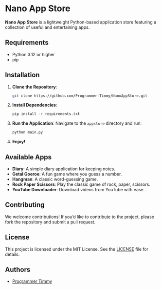# Nano App Store

**Nano App Store** is a lightweight Python-based application store featuring a collection of useful and entertaining apps.

## Requirements

- Python 3.12 or higher
- pip

## Installation

1. **Clone the Repository**: 
   ```bash
   git clone https://github.com/Programmer-Timmy/NanoAppStore.git
   ```
2. **Install Dependencies**: 
   ```bash
   pip install -r requirements.txt
   ```
3. **Run the Application**: 
   Navigate to the `appstore` directory and run:
   ```bash
   python main.py
   ```
4. **Enjoy!**

## Available Apps

- **Diary**: A simple diary application for keeping notes.
- **Getal Goeroe**: A fun game where you guess a number.
- **Hangman**: A classic word-guessing game.
- **Rock Paper Scissors**: Play the classic game of rock, paper, scissors.
- **YouTube Downloader**: Download videos from YouTube with ease.

## Contributing

We welcome contributions! If you’d like to contribute to the project, please fork the repository and submit a pull request. 

## License

This project is licensed under the MIT License. See the [LICENSE](LICENSE) file for details.

## Authors

- [Programmer Timmy](https://github.com/Programmer-Timmy)
